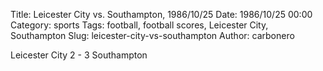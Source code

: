 Title: Leicester City vs. Southampton, 1986/10/25
Date: 1986/10/25 00:00
Category: sports
Tags: football, football scores, Leicester City, Southampton
Slug: leicester-city-vs-southampton
Author: carbonero


Leicester City 2 - 3 Southampton
